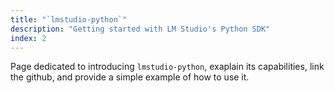 ```yaml
---
title: "`lmstudio-python`"
description: "Getting started with LM Studio's Python SDK"
index: 2
---
```


Page dedicated to introducing `lmstudio-python`, exaplain its capabilities, link the github, and provide a simple example of how to use it.
